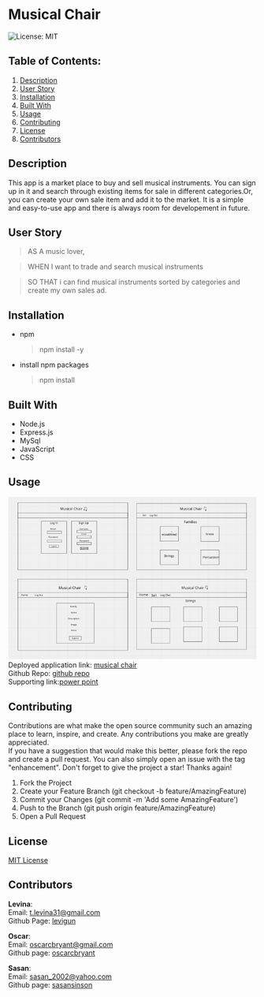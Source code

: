# Musical Chair
  ![License: MIT](https://img.shields.io/badge/License-MIT-yellow.svg)
  ## Table of Contents:
  1. [Description](#Description)
  2. [User Story](#Userstory) 
  3. [Installation](#Installation)
  4. [Built With](#Builtwith)
  5. [Usage](#Usage)  
  6. [Contributing](#Contributing)
  7. [License](#License)
  8. [Contributors](#Contibutors)
  
## Description
This app is a market place to buy and sell musical instruments. You can sign up in it and search through existing items for sale in different categories.Or, you can create your own sale item and add it to the market. It is a simple and easy-to-use app and there is always room for developement in future.

## User Story
>AS A music lover,  

>WHEN I want to trade and search musical instruments  

>SO THAT i can find musical instruments sorted by categories and create my own sales ad.  

## Installation
* npm
    > npm install -y
*  install npm packages
    > npm install   

## Built With
* Node.js
* Express.js
* MySql
* JavaScript
* CSS

## Usage
![our wire frame!](/public/images/Screen%20Shot.png)  
Deployed application link: [musical chair](https://musical-chair.herokuapp.com/)  
Github Repo: [github repo](https://github.com/levigun/musical-chair)  
Supporting link:[power point](https://docs.google.com/presentation/d/1Z7AVlscATvzDEZSLwcDE--UMrjV5ZRzdj7yBjVUlrQU/edit?usp=sharing)


## Contributing
Contributions are what make the open source community such an amazing place to learn, inspire, and create. Any contributions you make are greatly appreciated.  
If you have a suggestion that would make this better, please fork the repo and create a pull request. You can also simply open an issue with the tag "enhancement". Don't forget to give the project a star! Thanks again!  
1. Fork the Project
2. Create your Feature Branch (git checkout -b feature/AmazingFeature)
3. Commit your Changes (git commit -m 'Add some AmazingFeature')
4. Push to the Branch (git push origin feature/AmazingFeature)
5. Open a Pull Request

## License
[MIT License](https://opensource.org/licenses/MIT)  

## Contributors
**Levina**:  
Email: t.levina31@gmail.com   
Github Page: [levigun](https://github.com/levigun)

**Oscar**:  
Email: oscarcbryant@gmail.com   
Github page: [oscarcbryant](https://github.com/oscarcbryant)

**Sasan**:  
Email: sasan_2002@yahoo.com  
Github page: [sasansinson](https://github.com/sasansinson)




 

